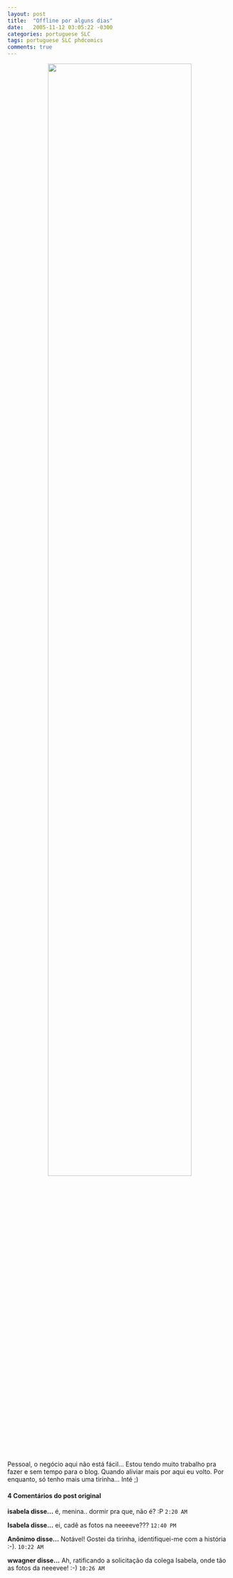 ```yaml
---
layout: post
title:  "Offline por alguns dias"
date:   2005-11-12 03:05:22 -0300
categories: portuguese SLC
tags: portuguese SLC phdcomics
comments: true
---
```


<center><img class="image post-image" src="/blog/images/phdcomics.jpg" width="80%"></center>

Pessoal, o negócio aqui não está fácil... Estou tendo muito trabalho pra fazer e sem tempo para o blog. Quando aliviar mais por aqui eu volto. Por enquanto, só tenho mais uma tirinha... Inté ;)


#### 4 Comentários do post original

**isabela disse...**
é, menina.. dormir pra que, não é? :P  `2:20 AM`  
 
**Isabela disse...**
ei, cadê as fotos na neeeeve???   `12:40 PM`  
 
**Anônimo disse...**
Notável! Gostei da tirinha, identifiquei-me com a história :-). `10:22 AM`  
 
**wwagner disse...**
Ah, ratificando a solicitação da colega Isabela, onde tão as fotos da neeevee! :-) `10:26 AM`   